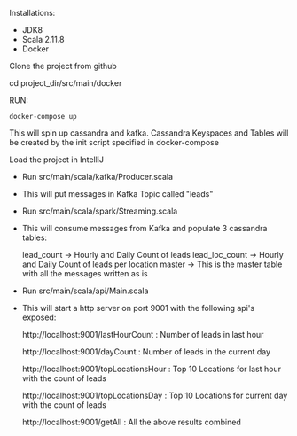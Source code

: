 Installations: 
 - JDK8
 - Scala 2.11.8
 - Docker

Clone the project from github

cd project_dir/src/main/docker

RUN: 
    
    docker-compose up
This will spin up cassandra and kafka. Cassandra Keyspaces and Tables will be created by the init script specified in docker-compose


Load the project in IntelliJ

- Run src/main/scala/kafka/Producer.scala    
- This will put messages in Kafka Topic called "leads"


- Run src/main/scala/spark/Streaming.scala
- This will consume messages from Kafka and populate 3 cassandra tables:

  lead_count -> Hourly and Daily Count of leads 
  lead_loc_count -> Hourly and Daily Count of leads per location
  master -> This is the master table with all the messages written as is 
 
- Run src/main/scala/api/Main.scala
- This will start a http server on port 9001 with the following api's exposed:
   
   http://localhost:9001/lastHourCount : Number of leads in last hour

   http://localhost:9001/dayCount : Number of leads in the current day
   
   http://localhost:9001/topLocationsHour : Top 10 Locations for last hour with the count of leads 
   
   http://localhost:9001/topLocationsDay : Top 10 Locations for current day with the count of leads 
   
   http://localhost:9001/getAll : All the above results combined
   
   
   
   
  


